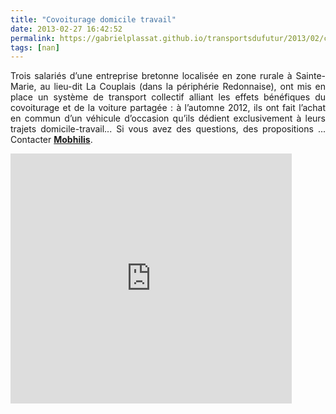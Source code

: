 ```yaml
---
title: "Covoiturage domicile travail"
date: 2013-02-27 16:42:52
permalink: https://gabrielplassat.github.io/transportsdufutur/2013/02/covoiturage-domicile-travail.html
tags: [nan]
---
```


<p style="text-align: justify;">Trois salariés d’une entreprise bretonne localisée en zone rurale à Sainte-Marie, au lieu-dit La Couplais (dans la périphérie Redonnaise), ont mis en place un système de transport collectif alliant les effets bénéfiques du covoiturage et de la voiture partagée : à l’automne 2012, ils ont fait l’achat en commun d’un véhicule d’occasion qu’ils dédient exclusivement à leurs trajets domicile-travail... Si vous avez des questions, des propositions ... Contacter <strong><a href="mailto:sebastien.gonguet@mobhilis.fr" target="_self">Mobhilis</a></strong>.</p> <p> <iframe width="450" frameborder="0" src="http://prezi.com/embed/uzcn2oqyd5sp/?bgcolor=ffffff&lock_to_path=0&autoplay=no&autohide_ctrls=0&features=undefined&disabled_features=undefined" height="400"></iframe></p>
